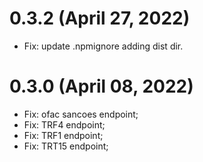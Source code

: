 # 0.3.2 (April 27, 2022)
 - Fix: update .npmignore adding dist dir.
 
# 0.3.0 (April 08, 2022)
 - Fix: ofac sancoes endpoint;
 - Fix: TRF4 endpoint; 
 - Fix: TRF1 endpoint;
 - Fix: TRT15 endpoint;